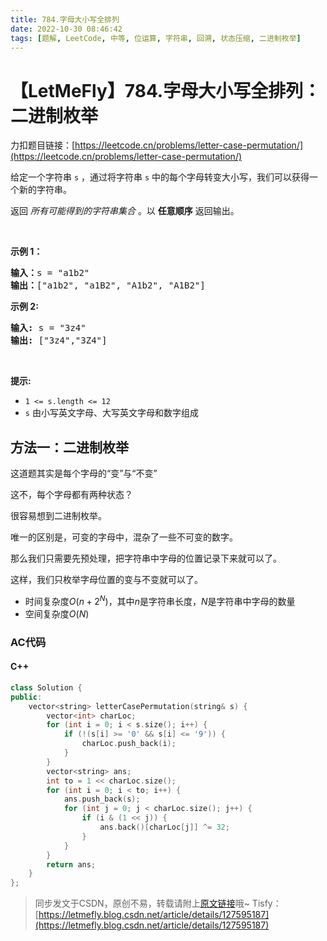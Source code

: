 ```yaml
---
title: 784.字母大小写全排列
date: 2022-10-30 08:46:42
tags: [题解, LeetCode, 中等, 位运算, 字符串, 回溯, 状态压缩, 二进制枚举]
---
```


# 【LetMeFly】784.字母大小写全排列：二进制枚举

力扣题目链接：[https://leetcode.cn/problems/letter-case-permutation/](https://leetcode.cn/problems/letter-case-permutation/)

<p>给定一个字符串&nbsp;<code>s</code>&nbsp;，通过将字符串&nbsp;<code>s</code>&nbsp;中的每个字母转变大小写，我们可以获得一个新的字符串。</p>

<p>返回 <em>所有可能得到的字符串集合</em> 。以 <strong>任意顺序</strong> 返回输出。</p>

<p>&nbsp;</p>

<p><strong>示例 1：</strong></p>

<pre>
<strong>输入：</strong>s = "a1b2"
<strong>输出：</strong>["a1b2", "a1B2", "A1b2", "A1B2"]
</pre>

<p><strong>示例 2:</strong></p>

<pre>
<strong>输入:</strong> s = "3z4"
<strong>输出:</strong> ["3z4","3Z4"]
</pre>

<p>&nbsp;</p>

<p><strong>提示:</strong></p>

<ul>
	<li><code>1 &lt;= s.length &lt;= 12</code></li>
	<li><code>s</code>&nbsp;由小写英文字母、大写英文字母和数字组成</li>
</ul>


    
## 方法一：二进制枚举

这道题其实是每个字母的“变”与“不变”

这不，每个字母都有两种状态？

很容易想到二进制枚举。

唯一的区别是，可变的字母中，混杂了一些不可变的数字。

那么我们只需要先预处理，把字符串中字母的位置记录下来就可以了。

这样，我们只枚举字母位置的变与不变就可以了。

+ 时间复杂度$O(n + 2^N)$，其中$n$是字符串长度，$N$是字符串中字母的数量
+ 空间复杂度$O(N)$

### AC代码

#### C++

```cpp
class Solution {
public:
    vector<string> letterCasePermutation(string& s) {
        vector<int> charLoc;
        for (int i = 0; i < s.size(); i++) {
            if (!(s[i] >= '0' && s[i] <= '9')) {
                charLoc.push_back(i);
            }
        }
        vector<string> ans;
        int to = 1 << charLoc.size();
        for (int i = 0; i < to; i++) {
            ans.push_back(s);
            for (int j = 0; j < charLoc.size(); j++) {
                if (i & (1 << j)) {
                    ans.back()[charLoc[j]] ^= 32;
                }
            }
        }
        return ans;
    }
};
```

> 同步发文于CSDN，原创不易，转载请附上[原文链接](https://blog.tisfy.eu.org/2022/10/30/LeetCode%200784.%E5%AD%97%E6%AF%8D%E5%A4%A7%E5%B0%8F%E5%86%99%E5%85%A8%E6%8E%92%E5%88%97/)哦~
> Tisfy：[https://letmefly.blog.csdn.net/article/details/127595187](https://letmefly.blog.csdn.net/article/details/127595187)
